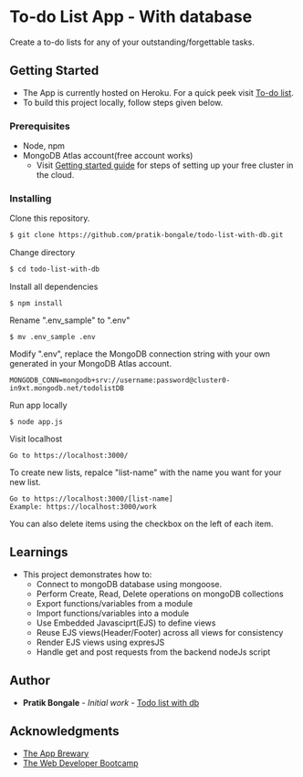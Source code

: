 # To-do List App - With database
Create a to-do lists for any of your outstanding/forgettable tasks.

## Getting Started
- The App is currently hosted on Heroku. For a quick peek visit [To-do list](https://damp-basin-51422.herokuapp.com/).
- To build this project locally, follow steps given below.

### Prerequisites
- Node, npm
- MongoDB Atlas account(free account works)
  - Visit [Getting started guide](https://docs.atlas.mongodb.com/getting-started/) for steps of setting up your free cluster in the cloud.

### Installing
Clone this repository. 
```bash
$ git clone https://github.com/pratik-bongale/todo-list-with-db.git
```

Change directory
```bash
$ cd todo-list-with-db
```

Install all dependencies
```
$ npm install
```

Rename ".env_sample" to ".env"
```
$ mv .env_sample .env
```

Modify ".env", replace the MongoDB connection string with your own generated in your MongoDB Atlas account.
```
MONGODB_CONN=mongodb+srv://username:password@cluster0-in9xt.mongodb.net/todolistDB
```

Run app locally
```
$ node app.js
```

Visit localhost 
```
Go to https://localhost:3000/
```

To create new lists, repalce "list-name" with the name you want for your new list.
```
Go to https://localhost:3000/[list-name]
Example: https://localhost:3000/work
```

You can also delete items using the checkbox on the left of each item.

## Learnings
- This project demonstrates how to:
  - Connect to mongoDB database using mongoose.
  - Perform Create, Read, Delete operations on mongoDB collections
  - Export functions/variables from a module
  - Import functions/variables into a module
  - Use Embedded Javasciprt(EJS) to define views
  - Reuse EJS views(Header/Footer) across all views for consistency
  - Render EJS views using expresJS
  - Handle get and post requests from the backend nodeJs script

## Author
* **Pratik Bongale** - *Initial work* - [Todo list with db](https://github.com/pratik-bongale/todo-list-with-db)


## Acknowledgments
- [The App Brewary](https://www.appbrewery.co/p/web-development-course-resources/)
- [The Web Developer Bootcamp](https://www.udemy.com/course/the-web-developer-bootcamp/)
